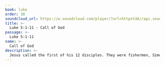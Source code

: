 ```yaml
---
book: luke
order: 30
soundcloud_url: https://w.soundcloud.com/player/?url=https%3A//api.soundcloud.com/tracks/
title: >-
  Luke 5:1-11 - Call of God
passage: >-
  Luke 5:1-11
name: >-
  Call of God
description: >-
  Jesus called the first of his 12 disciples. They were fishermen, Simon Peter being among them. Jesus told Peter, "From now on you will catch men." God is still calling men and women, into full-time Christian ministry. Might he be calling you?
---
```


